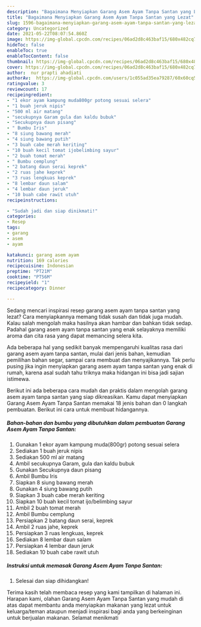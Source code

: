 ```yaml
---
description: "Bagaimana Menyiapkan Garang Asem Ayam Tanpa Santan yang Lezat"
title: "Bagaimana Menyiapkan Garang Asem Ayam Tanpa Santan yang Lezat"
slug: 1596-bagaimana-menyiapkan-garang-asem-ayam-tanpa-santan-yang-lezat
category: Uncategorized
date: 2021-05-22T08:07:54.860Z
image: https://img-global.cpcdn.com/recipes/06ad2d8c463baf15/680x482cq70/garang-asem-ayam-tanpa-santan-foto-resep-utama.jpg
hideToc: false
enableToc: true
enableTocContent: false
thumbnail: https://img-global.cpcdn.com/recipes/06ad2d8c463baf15/680x482cq70/garang-asem-ayam-tanpa-santan-foto-resep-utama.jpg
cover: https://img-global.cpcdn.com/recipes/06ad2d8c463baf15/680x482cq70/garang-asem-ayam-tanpa-santan-foto-resep-utama.jpg
author:  nur prapti ahadiati
authorAv:  https://img-global.cpcdn.com/users/1c055ad35ea79287/60x60cq50/avatar.jpg
ratingvalue: 3
reviewcount: 17
recipeingredient:
- "1 ekor ayam kampung muda800gr potong sesuai selera"
- "1 buah jeruk nipis"
- "500 ml air matang"
- "secukupnya Garam gula dan kaldu bubuk"
- "Secukupnya daun pisang"
- " Bumbu Iris"
- "8 siung bawang merah"
- "4 siung bawang putih"
- "3 buah cabe merah keriting"
- "10 buah kecil tomat ijobelimbing sayur"
- "2 buah tomat merah"
- " Bumbu cemplung"
- "2 batang daun serai keprek"
- "2 ruas jahe keprek"
- "3 ruas lengkuas keprek"
- "8 lembar daun salam"
- "4 lembar daun jeruk"
- "10 buah cabe rawit utuh"
recipeinstructions:

- "Sudah jadi dan siap dinikmati!"
categories:
- Resep
tags:
- garang
- asem
- ayam

katakunci: garang asem ayam 
nutrition: 169 calories
recipecuisine: Indonesian
preptime: "PT21M"
cooktime: "PT56M"
recipeyield: "1"
recipecategory: Dinner

---
```



Sedang mencari inspirasi resep garang asem ayam tanpa santan yang lezat? Cara menyiapkannya memang tidak susah dan tidak juga mudah. Kalau salah mengolah maka hasilnya akan hambar dan bahkan tidak sedap. Padahal garang asem ayam tanpa santan yang enak selayaknya memiliki aroma dan cita rasa yang dapat memancing selera kita.


Ada beberapa hal yang sedikit banyak mempengaruhi kualitas rasa dari garang asem ayam tanpa santan, mulai dari jenis bahan, kemudian pemilihan bahan segar, sampai cara membuat dan menyajikannya. Tak perlu pusing jika ingin menyiapkan garang asem ayam tanpa santan yang enak di rumah, karena asal sudah tahu triknya maka hidangan ini bisa jadi sajian istimewa.




Berikut ini ada beberapa cara mudah dan praktis dalam mengolah garang asem ayam tanpa santan yang siap dikreasikan. Kamu dapat menyiapkan Garang Asem Ayam Tanpa Santan memakai 18 jenis bahan dan 0 langkah pembuatan. Berikut ini cara untuk membuat hidangannya.

<!--inarticleads1-->

##### Bahan-bahan dan bumbu yang dibutuhkan dalam pembuatan Garang Asem Ayam Tanpa Santan:

1. Gunakan 1 ekor ayam kampung muda(800gr) potong sesuai selera
1. Sediakan 1 buah jeruk nipis
1. Sediakan 500 ml air matang
1. Ambil secukupnya Garam, gula dan kaldu bubuk
1. Gunakan Secukupnya daun pisang
1. Ambil  Bumbu Iris
1. Siapkan 8 siung bawang merah
1. Gunakan 4 siung bawang putih
1. Siapkan 3 buah cabe merah keriting
1. Siapkan 10 buah kecil tomat ijo/belimbing sayur
1. Ambil 2 buah tomat merah
1. Ambil  Bumbu cemplung
1. Persiapkan 2 batang daun serai, keprek
1. Ambil 2 ruas jahe, keprek
1. Persiapkan 3 ruas lengkuas, keprek
1. Sediakan 8 lembar daun salam
1. Persiapkan 4 lembar daun jeruk
1. Sediakan 10 buah cabe rawit utuh




<!--inarticleads2-->

##### Instruksi untuk memasak Garang Asem Ayam Tanpa Santan:


1. Selesai dan siap dihidangkan!



Terima kasih telah membaca resep yang kami tampilkan di halaman ini. Harapan kami, olahan Garang Asem Ayam Tanpa Santan yang mudah di atas dapat membantu anda menyiapkan makanan yang lezat untuk keluarga/teman ataupun menjadi inspirasi bagi anda yang berkeinginan untuk berjualan makanan. Selamat menikmati
